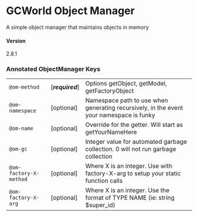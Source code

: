 # GCWorld Object Manager

A simple object manager that maintains objects in memory

#### Version
2.8.1



### Annotated ObjectManager Keys

|                          |                  |                                                                                         |
|--------------------------|------------------|-----------------------------------------------------------------------------------------|
| ``@om-method``           | [***required***] | Options getObject, getModel, getFactoryObject                                           |
| ``@om-namespace``        | [optional]       | Namespace path to use when generating recursively, in the event your namespace is funky |
| ``@om-name``             | [optional]       | Override for the getter. Will start as getYourNameHere                                  |
| ``@om-gc``               | [optional]       | Integer value for automated garbage collection. 0 will not run garbage collection       |
| ``@om-factory-X-method`` | [optional]       | Where X is an integer.  Use with factory-X-arg to setup your static function calls      |
| ``@om-factory-X-arg``    | [optional]       | Where X is an integer.  Use the format of TYPE NAME (ie: string $super_id)              |   

